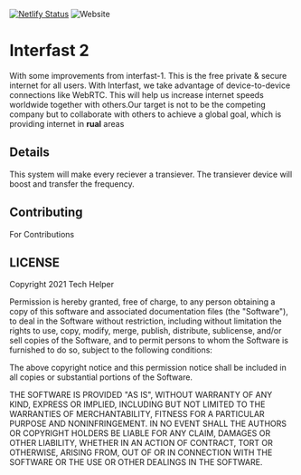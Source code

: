 [![Netlify Status](https://api.netlify.com/api/v1/badges/6f6a079a-696a-4bde-a438-4d57da071e8f/deploy-status)](https://app.netlify.com/sites/interfast-2/deploys) ![Website](https://interfast-2.netlify.app)

# Interfast 2

With some improvements from interfast-1.
This is the free private & secure internet for all users.
With Interfast, we take advantage of device-to-device connections like WebRTC. This will help us increase internet speeds worldwide together with others.Our target is not to be the competing company but to collaborate with others to achieve a global goal, which is providing internet in **rual** areas

## Details

This system will make every reciever a transiever. The transiever device will boost and transfer the frequency.

## Contributing

For Contributions

## LICENSE

Copyright 2021 Tech Helper

Permission is hereby granted, free of charge, to any person obtaining a copy of this software and associated documentation files (the "Software"), to deal in the Software without restriction, including without limitation the rights to use, copy, modify, merge, publish, distribute, sublicense, and/or sell copies of the Software, and to permit persons to whom the Software is furnished to do so, subject to the following conditions:

The above copyright notice and this permission notice shall be included in all copies or substantial portions of the Software.

THE SOFTWARE IS PROVIDED "AS IS", WITHOUT WARRANTY OF ANY KIND, EXPRESS OR IMPLIED, INCLUDING BUT NOT LIMITED TO THE WARRANTIES OF MERCHANTABILITY, FITNESS FOR A PARTICULAR PURPOSE AND NONINFRINGEMENT. IN NO EVENT SHALL THE AUTHORS OR COPYRIGHT HOLDERS BE LIABLE FOR ANY CLAIM, DAMAGES OR OTHER LIABILITY, WHETHER IN AN ACTION OF CONTRACT, TORT OR OTHERWISE, ARISING FROM, OUT OF OR IN CONNECTION WITH THE SOFTWARE OR THE USE OR OTHER DEALINGS IN THE SOFTWARE.
